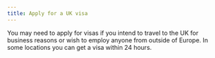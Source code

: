 ```yaml
---
title: Apply for a UK visa
---
```


You may need to apply for visas if you intend to travel to the UK for business reasons or wish to employ anyone from outside of Europe. In some locations you can get a visa within 24 hours.
